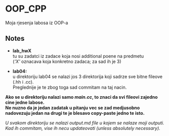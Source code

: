 # OOP_CPP
Moja rjesenja labosa iz OOP-a

## Notes

- **lab_hwX**\
tu su zadatci iz zadace koja nosi additional poene na predmetu\
(*'X'* oznacava koja konkretno zadaca; za sad ih je 3)

- **lab04:**\
u direktoriju lab04 se nalazi jos 3 direktorija koji sadrze sve bitne fileove (.hh i .cc).\
Preglednije je te zbog toga sad commitam na taj nacin.


**Ako se u direktoriju nalazi samo *main.cc*, to znaci da svi fileovi zajedno cine jedne labose.\
Ne nuzno da je jedan zadatak u pitanju vec se zad medjusobno nadovezuju jedan na drugi te je blesavo copy-paste jedno te isto.**


*U svakom direktoriju se nalazi output.md file u kojem se nalaze moji outputi. Kad ih commitam, vise ih necu updateovati (unless absolutely necessary).*

